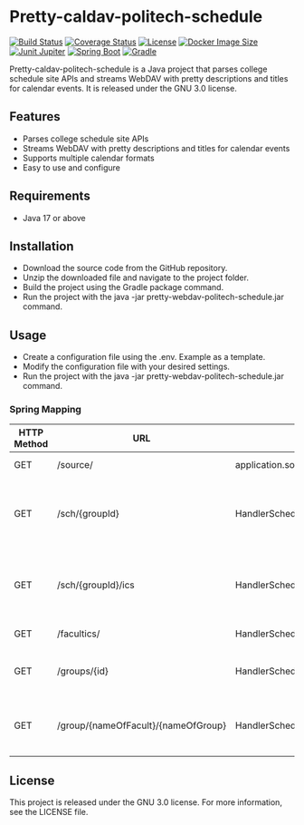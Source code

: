 # Pretty-caldav-politech-schedule
[![Build Status](/github/actions/workflow/status/michael2to3/pretty-caldav-politech-schedule/build+)](https://travis-ci.com/michael2to3/pretty-caldav-politech-schedule)
[![Coverage Status](https://img.shields.io/codecov/c/github/michael2to3/pretty-caldav-politech-schedule?style=flat-square)](https://codecov.io/gh/michael2to3/pretty-caldav-politech-schedule)
[![License](https://img.shields.io/github/license/michael2to3/pretty-caldav-politech-schedule?style=flat-square)](https://github.com/michael2to3/pretty-caldav-politech-schedule/blob/main/LICENSE)
[![Docker Image Size](https://img.shields.io/docker/image-size/dockeronfullpc/pretty-caldav-politech-schedule?style=flat-square)](https://hub.docker.com/r/dockeronfullpc/pretty-caldav-politech-schedule)
[![Junit Jupiter](https://img.shields.io/badge/Junit-Jupiter-green?style=flat-square)](https://junit.org/junit5/)
[![Spring Boot](https://img.shields.io/badge/Spring-Boot-green?style=flat-square)](https://spring.io/projects/spring-boot)
[![Gradle](https://img.shields.io/badge/Gradle-blue?style=flat-square)](https://gradle.org/)

Pretty-caldav-politech-schedule is a Java project that parses college schedule site APIs and streams WebDAV with pretty descriptions and titles for calendar events. It is released under the GNU 3.0 license.

## Features

- Parses college schedule site APIs
- Streams WebDAV with pretty descriptions and titles for calendar events
- Supports multiple calendar formats
- Easy to use and configure

## Requirements

- Java 17 or above

## Installation

- Download the source code from the GitHub repository.
- Unzip the downloaded file and navigate to the project folder.
- Build the project using the Gradle package command.
- Run the project with the java -jar pretty-webdav-politech-schedule.jar command.

## Usage

- Create a configuration file using the .env. Example as a template.
- Modify the configuration file with your desired settings.
- Run the project with the java -jar pretty-webdav-politech-schedule.jar command.

### Spring Mapping

| HTTP Method | URL | Source | Description |
| --- | --- | --- | --- |
| GET | /source/ | application.source | Get variable from application.source |
| GET | /sch/{groupId} | HandlerSchedule.generateScheduleJson | Get schedule in JSON format for the specified group ID, start date, and end date |
| GET | /sch/{groupId}/ics | HandlerSchedule.generateScheduleIcal | Get schedule in iCalendar format for the specified group ID, start date, and end date |
| GET | /facultics/ | HandlerSchedule.generateFacultiesJson | Get faculties in JSON format |
| GET | /groups/{id} | HandlerSchedule.generateGroupsJson | Get groups in JSON format for the specified group ID |
| GET | /group/{nameOfFacult}/{nameOfGroup} | HandlerSchedule.generateGroupJson | Get group in JSON format for the specified faculty name and group name |


## License

This project is released under the GNU 3.0 license. For more information, see the LICENSE file.
